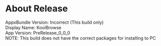 # About Release
AppxBundle Version: Incorrect (This build only)</br>
Display Name: KoolBrowse</br>
App Version: PreRelease_0_0_0</br>
NOTE: This build does not have the correct packages for installing to PC</br>
